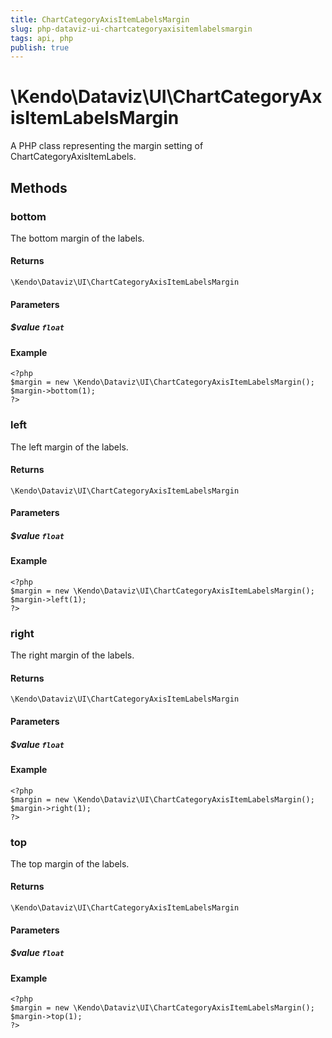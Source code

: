 ```yaml
---
title: ChartCategoryAxisItemLabelsMargin
slug: php-dataviz-ui-chartcategoryaxisitemlabelsmargin
tags: api, php
publish: true
---
```


# \Kendo\Dataviz\UI\ChartCategoryAxisItemLabelsMargin

A PHP class representing the margin setting of ChartCategoryAxisItemLabels.


## Methods

### bottom
The bottom margin of the labels.

#### Returns
`\Kendo\Dataviz\UI\ChartCategoryAxisItemLabelsMargin`

#### Parameters

##### $value `float`



#### Example 
    <?php
    $margin = new \Kendo\Dataviz\UI\ChartCategoryAxisItemLabelsMargin();
    $margin->bottom(1);
    ?>

### left
The left margin of the labels.

#### Returns
`\Kendo\Dataviz\UI\ChartCategoryAxisItemLabelsMargin`

#### Parameters

##### $value `float`



#### Example 
    <?php
    $margin = new \Kendo\Dataviz\UI\ChartCategoryAxisItemLabelsMargin();
    $margin->left(1);
    ?>

### right
The right margin of the labels.

#### Returns
`\Kendo\Dataviz\UI\ChartCategoryAxisItemLabelsMargin`

#### Parameters

##### $value `float`



#### Example 
    <?php
    $margin = new \Kendo\Dataviz\UI\ChartCategoryAxisItemLabelsMargin();
    $margin->right(1);
    ?>

### top
The top margin of the labels.

#### Returns
`\Kendo\Dataviz\UI\ChartCategoryAxisItemLabelsMargin`

#### Parameters

##### $value `float`



#### Example 
    <?php
    $margin = new \Kendo\Dataviz\UI\ChartCategoryAxisItemLabelsMargin();
    $margin->top(1);
    ?>

